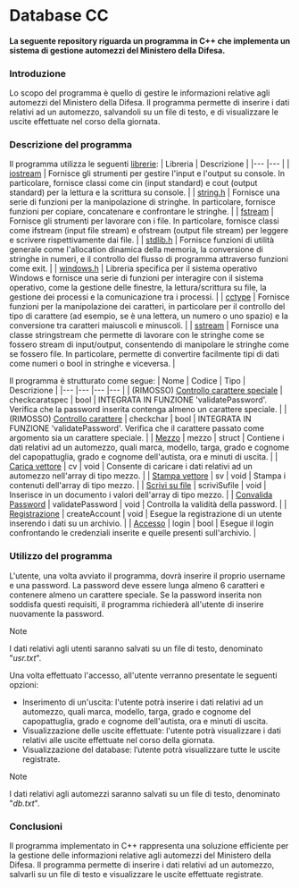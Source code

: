 # Database CC
#### La seguente repository riguarda un programma in C++ che implementa un sistema di gestione automezzi del Ministero della Difesa.


### Introduzione

Lo scopo del programma è quello di gestire le informazioni relative agli automezzi del Ministero della Difesa. Il programma permette di inserire i dati relativi ad un automezzo, salvandoli su un file di testo, e di visualizzare le uscite effettuate nel corso della giornata.

### Descrizione del programma

Il programma utilizza le seguenti [librerie](https://github.com/LoGiudiceM/DatabaseCC/wiki/Librerie-CPP):
| Libreria | Descrizione |
|--- |--- |
| [iostream](https://github.com/LoGiudiceM/DatabaseCC/wiki/Librerie-CPP#iostream) |  Fornisce gli strumenti per gestire l'input e l'output su console. In particolare, fornisce classi come cin (input standard) e cout (output standard) per la lettura e la scrittura su console. |
| [string.h](https://github.com/LoGiudiceM/DatabaseCC/wiki/Librerie-CPP#stringh) | Fornisce una serie di funzioni per la manipolazione di stringhe. In particolare, fornisce funzioni per copiare, concatenare e confrontare le stringhe. |
| [fstream](https://github.com/LoGiudiceM/DatabaseCC/wiki/Librerie-CPP#fstream) | Fornisce gli strumenti per lavorare con i file. In particolare, fornisce classi come ifstream (input file stream) e ofstream (output file stream) per leggere e scrivere rispettivamente dai file. |
| [stdlib.h](https://github.com/LoGiudiceM/DatabaseCC/wiki/Librerie-CPP#stdlibh) | Fornisce funzioni di utilità generale come l'allocation dinamica della memoria, la conversione di stringhe in numeri, e il controllo del flusso di programma attraverso funzioni come exit. |
| [windows.h](https://github.com/LoGiudiceM/DatabaseCC/wiki/Librerie-CPP#windowsh) | Libreria specifica per il sistema operativo Windows e fornisce una serie di funzioni per interagire con il sistema operativo, come la gestione delle finestre, la lettura/scrittura su file, la gestione dei processi e la comunicazione tra i processi. |
| [cctype](https://github.com/LoGiudiceM/DatabaseCC/wiki/Librerie-CPP#cctype) |  Fornisce funzioni per la manipolazione dei caratteri, in particolare per il controllo del tipo di carattere (ad esempio, se è una lettera, un numero o uno spazio) e la conversione tra caratteri maiuscoli e minuscoli. |
| [sstream](https://github.com/LoGiudiceM/DatabaseCC/wiki/Librerie-CPP#sstream) |  Fornisce una classe stringstream che permette di lavorare con le stringhe come se fossero stream di input/output, consentendo di manipolare le stringhe come se fossero file. In particolare, permette di convertire facilmente tipi di dati come numeri o bool in stringhe e viceversa. |

Il programma è strutturato come segue:
| Nome | Codice | Tipo | Descrizione |
|--- |--- |--- |--- |
| (RIMOSSO) [Controllo carattere speciale](https://github.com/LoGiudiceM/DatabaseCC/wiki/Funzioni-nel-Programma#controllo-carattere-speciale) | checkcaratspec | bool | INTEGRATA IN FUNZIONE 'validatePassword'. Verifica che la password inserita contenga almeno un carattere speciale. |
| (RIMOSSO) [Controllo carattere](https://github.com/LoGiudiceM/DatabaseCC/wiki/Funzioni-nel-Programma#verifica-carattere-speciale) | checkchar | bool | INTEGRATA IN FUNZIONE 'validatePassword'. Verifica che il carattere passato come argomento sia un carattere speciale. |
| [Mezzo](https://github.com/LoGiudiceM/DatabaseCC/wiki/Funzioni-nel-Programma#dati-mezzo) | mezzo | struct | Contiene i dati relativi ad un automezzo, quali marca, modello, targa, grado e cognome del capopattuglia, grado e cognome dell'autista, ora e minuti di uscita. |
| [Carica vettore](https://github.com/LoGiudiceM/DatabaseCC/wiki/Funzioni-nel-Programma#carica-vettore) | cv | void | Consente di caricare i dati relativi ad un automezzo nell'array di tipo mezzo. |
| [Stampa vettore](https://github.com/LoGiudiceM/DatabaseCC/wiki/Funzioni-nel-Programma#stampa-vettore) | sv | void | Stampa i contenuti dell'array di tipo mezzo. |
| [Scrivi su file](https://github.com/LoGiudiceM/DatabaseCC/wiki/Funzioni-nel-Programma#scrittura-su-file) | scriviSufile | void | Inserisce in un documento i valori dell'array di tipo mezzo. |
| [Convalida Password](https://github.com/LoGiudiceM/DatabaseCC/wiki/Funzioni-nel-Programma#convalida-password) | validatePassword | void | Controlla la validità della password. |
| [Registrazione](https://github.com/LoGiudiceM/DatabaseCC/wiki/Funzioni-nel-Programma#registrazione) | createAccount | void | Esegue la registrazione di un utente inserendo i dati su un archivio. |
| [Accesso](https://github.com/LoGiudiceM/DatabaseCC/wiki/Funzioni-nel-Programma#login) | login | bool | Esegue il login confrontando le credenziali inserite e quelle presenti sull'archivio. |

### Utilizzo del programma

L'utente, una volta avviato il programma, dovrà inserire il proprio username e una password. La password deve essere lunga almeno 6 caratteri e contenere almeno un carattere speciale. Se la password inserita non soddisfa questi requisiti, il programma richiederà all'utente di inserire nuovamente la password.

>[!NOTE] 
>
>I dati relativi agli utenti saranno salvati su un file di testo, denominato "*usr.txt*".

Una volta effettuato l'accesso, all'utente verranno presentate le seguenti opzioni:
+ Inserimento di un'uscita: l'utente potrà inserire i dati relativi ad un automezzo, quali marca, modello, targa, grado e cognome del capopattuglia, grado e cognome dell'autista, ora e minuti di uscita.
+ Visualizzazione delle uscite effettuate: l'utente potrà visualizzare i dati relativi alle uscite effettuate nel corso della giornata.
+ Visualizzazione del database: l’utente potrà visualizzare tutte le uscite registrate.

>[!NOTE] 
>
>I dati relativi agli automezzi saranno salvati su un file di testo, denominato "*db.txt*".

### Conclusioni

Il programma implementato in C++ rappresenta una soluzione efficiente per la gestione delle informazioni relative agli automezzi del Ministero della Difesa. Il programma permette di inserire i dati relativi ad un automezzo, salvarli su un file di testo e visualizzare le uscite effettuate registrate.
